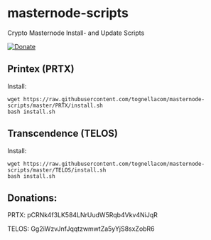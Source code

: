 # masternode-scripts
Crypto Masternode Install- and Update Scripts

[![Donate](https://img.shields.io/badge/Donate-PayPal-green.svg)](https://www.paypal.com/cgi-bin/webscr?cmd=_s-xclick&hosted_button_id=52GDK7EG3Q2BC)


## Printex (PRTX)
  Install:
  
    wget https://raw.githubusercontent.com/tognellacom/masternode-scripts/master/PRTX/install.sh
    bash install.sh

## Transcendence (TELOS)
  Install:
  
    wget https://raw.githubusercontent.com/tognellacom/masternode-scripts/master/TELOS/install.sh
    bash install.sh
    
## Donations:

PRTX: pCRNk4f3LK584LNrUudW5Rqb4Vkv4NiJqR

TELOS: Gg2iWzvJnfJqqtzwmwtZa5yYjS8sxZobR6
